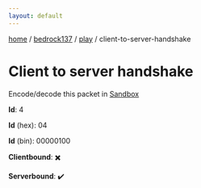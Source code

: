 ```yaml
---
layout: default
---
```


[home](/)  /  [bedrock137](/protocol/bedrock137)  /  [play](/protocol/bedrock137/play)  /  client-to-server-handshake

# Client to server handshake

Encode/decode this packet in [Sandbox](../../../sandbox/bedrock137#play.client_to_server_handshake)

**Id**: 4

**Id** (hex): 04

**Id** (bin): 00000100

**Clientbound**: ✖️

**Serverbound**: ✔️
